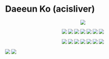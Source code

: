 # Daeeun Ko (acisliver)
<div align="center">
  <img src="https://capsule-render.vercel.app/api?type=waving&color=0:11998e,100:38ef7d&height=300&section=header&text=Acisliver&fontAlignY=40&fontSize=90&fontColor=ffffff&desc=Backend%20Engineer">
</div>

<p align="center"backgroun="#000000">
  <img src="https://img.shields.io/badge/HTML5-E34F26?style=flat-square&logo=HTML5&logoColor=white"> <img src="https://img.shields.io/badge/CSS3-1572B6?style=flat-square&logo=CSS3&logoColor=white"> <img src="https://img.shields.io/badge/JavaScript-F7DF1E?style=flat-square&logo=JavaScript&logoColor=white"> <img src="https://img.shields.io/badge/Webpack-8DD6F9?style=flat-square&logo=Webpack&logoColor=white"> <img src="https://img.shields.io/badge/Node.js-339933?style=flat-square&logo=Node.js&logoColor=white"> <img src="https://img.shields.io/badge/Vue.js-4FC08D?style=flat-square&logo=Vue.js&logoColor=white"> <img src="https://img.shields.io/badge/Vuetify-1867C0?style=flat-square&logo=Vuetify&logoColor=white">
</p>

<p align="center">
  <img src="https://img.shields.io/badge/Java-007396?style=flat-square&logo=Java&logoColor=white"> <img src="https://img.shields.io/badge/Spring-6DB33F?style=flat-square&logo=Spring&logoColor=white"> <img src="https://img.shields.io/badge/Spring_Boot-6DB33F?style=flat-square&logo=SpringBoot&logoColor=white"> <img src="https://img.shields.io/badge/Spring_Security-6DB33F?style=flat-square&logo=SpringSecurity&logoColor=white"> <img src="https://img.shields.io/badge/Mysql-4479A1?style=flat-square&logo=Mysql&logoColor=white"> <img src="https://img.shields.io/badge/Docker-2496ED?style=flat-square&logo=Docker&logoColor=white"> <img src="https://img.shields.io/badge/aws-232F3E?style=flat-square&logo=AmazonAWS&logoColor=white">
</p>
  
<img src="https://github-readme-stats.vercel.app/api?username=acisliver&show_icons=true&theme=vue">
<img src="https://github-readme-stats.vercel.app/api/top-langs/?username=acisliver&layout=compact&theme=vue">
